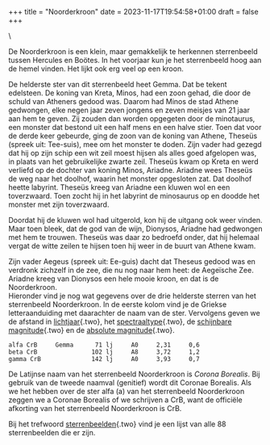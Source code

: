 +++
title = "Noorderkroon"
date = 2023-11-17T19:54:58+01:00
draft = false
+++

\

De Noorderkroon is een klein, maar gemakkelijk te herkennen sterrenbeeld
tussen Hercules en Boötes. In het voorjaar kun je het sterrenbeeld hoog
aan de hemel vinden. Het lijkt ook erg veel op een kroon.

De helderste ster van dit sterrenbeeld heet Gemma. Dat be tekent
edelsteen. De koning van Kreta, Minos, had een zoon gehad, die door de
schuld van Atheners gedood was. Daarom had Minos de stad Athene
gedwongen, elke negen jaar zeven jongens en zeven meisjes van 21 jaar
aan hem te geven. Zij zouden dan worden opgegeten door de minotaurus,
een monster dat bestond uit een half mens en een halve stier. Toen dat
voor de derde keer gebeurde, ging de zoon van de koning van Athene,
Theseüs (spreek uit: Tee-suis), mee om het monster te doden. Zijn vader
had gezegd dat hij op zijn schip een wit zeil moest hijsen als alles
goed afgelopen was, in plaats van het gebruikelijke zwarte zeil. Theseüs
kwam op Kreta en werd verliefd op de dochter van koning Minos, Ariadne.
Ariadne wees Theseüs de weg naar het doolhof, waarin het monster
opgesloten zat. Dat doolhof heette labyrint. Theseüs kreeg van Ariadne
een kluwen wol en een toverzwaard. Toen zocht hij in het labyrint de
minosaurus op en doodde het monster met zijn toverzwaard.

Doordat hij de kluwen wol had uitgerold, kon hij de uitgang ook weer
vinden. Maar toen bleek, dat de god van de wijn, Dionysos, Ariadne had
gedwongen met hem te trouwen. Theseüs was daar zo bedroefd onder, dat
hij helemaal vergat de witte zeilen te hijsen toen hij weer in de buurt
van Athene kwam.

Zijn vader Aegeus (spreek uit: Ee-guis) dacht dat Theseus gedood was en
verdronk zichzelf in de zee, die nu nog naar hem heet: de Aegeïsche Zee.
Ariadne kreeg van Dionysos een hele mooie kroon, en dat is de
Noorderkroon.\
Hieronder vind je nog wat gegevens over de drie helderste sterren van
het sterrenbeeld Noorderkroon. In de eerste kolom vind je de Griekse
letteraanduiding met daarachter de naam van de ster. Vervolgens geven we
de afstand in [lichtjaar](lichtjaa.html){.two}, het
[spectraaltype](spectraa.html){.two}, de [schijnbare\
magnitude](schijnba.html){.two} en de [absolute
magnitude](absolute.html){.two}.

    alfa CrB     Gemma      71 lj     A0     2,31     0,6 
    beta CrB               102 lj     A8     3,72     1,2 
    gamma CrB              142 lj     A0     3,93     0,7 

De Latijnse naam van het sterrenbeeld Noorderkroon is *Corona Borealis*.
Bij gebruik van de tweede naamval (genitief) wordt dit Coronae Borealis.
Als we het hebben over de ster alfa (a) van het sterrenbeeld
Noorderkroon zeggen we a Coronae Borealis of we schrijven a CrB, want de
officiële afkorting van het sterrenbeeld Noorderkroon is CrB.

Bij het trefwoord [sterrenbeelden](sterrenb.html){.two} vind je een
lijst van alle 88 sterrenbeelden die er zijn.
